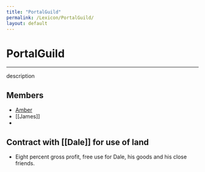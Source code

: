 ```yaml
---
title: "PortalGuild"
permalink: /Lexicon/PortalGuild/
layout: default
---
```

# PortalGuild
---
description

## Members
- [Amber](../_Characters/DivineDungeon/Amber.md)
- [[James]]
- 

## Contract with [[Dale]] for use of land
- Eight percent gross profit, free use for Dale, his goods and his close friends.